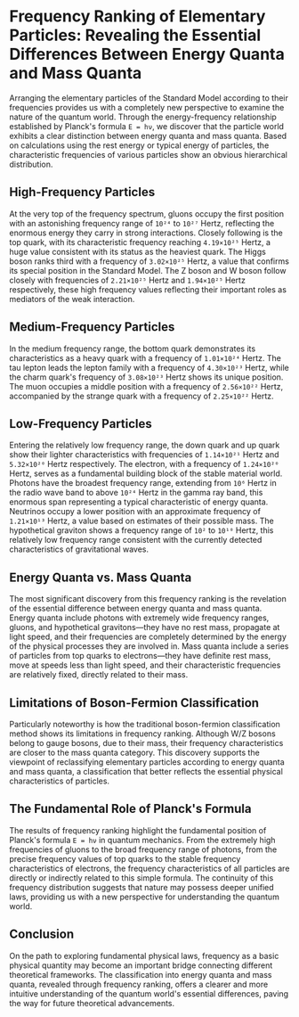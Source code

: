 # Frequency Ranking of Elementary Particles: Revealing the Essential Differences Between Energy Quanta and Mass Quanta

Arranging the elementary particles of the Standard Model according to their frequencies provides us with a completely new perspective to examine the nature of the quantum world. Through the energy-frequency relationship established by Planck's formula `E = hν`, we discover that the particle world exhibits a clear distinction between energy quanta and mass quanta. Based on calculations using the rest energy or typical energy of particles, the characteristic frequencies of various particles show an obvious hierarchical distribution.

## High-Frequency Particles

At the very top of the frequency spectrum, gluons occupy the first position with an astonishing frequency range of `10²⁴` to `10²⁷` Hertz, reflecting the enormous energy they carry in strong interactions. Closely following is the top quark, with its characteristic frequency reaching `4.19×10²⁵` Hertz, a huge value consistent with its status as the heaviest quark. The Higgs boson ranks third with a frequency of `3.02×10²⁵` Hertz, a value that confirms its special position in the Standard Model. The Z boson and W boson follow closely with frequencies of `2.21×10²⁵` Hertz and `1.94×10²⁵` Hertz respectively, these high frequency values reflecting their important roles as mediators of the weak interaction.

## Medium-Frequency Particles

In the medium frequency range, the bottom quark demonstrates its characteristics as a heavy quark with a frequency of `1.01×10²⁴` Hertz. The tau lepton leads the lepton family with a frequency of `4.30×10²³` Hertz, while the charm quark's frequency of `3.08×10²³` Hertz shows its unique position. The muon occupies a middle position with a frequency of `2.56×10²²` Hertz, accompanied by the strange quark with a frequency of `2.25×10²²` Hertz.

## Low-Frequency Particles

Entering the relatively low frequency range, the down quark and up quark show their lighter characteristics with frequencies of `1.14×10²¹` Hertz and `5.32×10²⁰` Hertz respectively. The electron, with a frequency of `1.24×10²⁰` Hertz, serves as a fundamental building block of the stable material world. Photons have the broadest frequency range, extending from `10⁶` Hertz in the radio wave band to above `10²⁴` Hertz in the gamma ray band, this enormous span representing a typical characteristic of energy quanta. Neutrinos occupy a lower position with an approximate frequency of `1.21×10¹³` Hertz, a value based on estimates of their possible mass. The hypothetical graviton shows a frequency range of `10²` to `10¹⁰` Hertz, this relatively low frequency range consistent with the currently detected characteristics of gravitational waves.

## Energy Quanta vs. Mass Quanta

The most significant discovery from this frequency ranking is the revelation of the essential difference between energy quanta and mass quanta. Energy quanta include photons with extremely wide frequency ranges, gluons, and hypothetical gravitons—they have no rest mass, propagate at light speed, and their frequencies are completely determined by the energy of the physical processes they are involved in. Mass quanta include a series of particles from top quarks to electrons—they have definite rest mass, move at speeds less than light speed, and their characteristic frequencies are relatively fixed, directly related to their mass.

## Limitations of Boson-Fermion Classification

Particularly noteworthy is how the traditional boson-fermion classification method shows its limitations in frequency ranking. Although W/Z bosons belong to gauge bosons, due to their mass, their frequency characteristics are closer to the mass quanta category. This discovery supports the viewpoint of reclassifying elementary particles according to energy quanta and mass quanta, a classification that better reflects the essential physical characteristics of particles.

## The Fundamental Role of Planck's Formula

The results of frequency ranking highlight the fundamental position of Planck's formula `E = hν` in quantum mechanics. From the extremely high frequencies of gluons to the broad frequency range of photons, from the precise frequency values of top quarks to the stable frequency characteristics of electrons, the frequency characteristics of all particles are directly or indirectly related to this simple formula. The continuity of this frequency distribution suggests that nature may possess deeper unified laws, providing us with a new perspective for understanding the quantum world.

## Conclusion

On the path to exploring fundamental physical laws, frequency as a basic physical quantity may become an important bridge connecting different theoretical frameworks. The classification into energy quanta and mass quanta, revealed through frequency ranking, offers a clearer and more intuitive understanding of the quantum world's essential differences, paving the way for future theoretical advancements.

